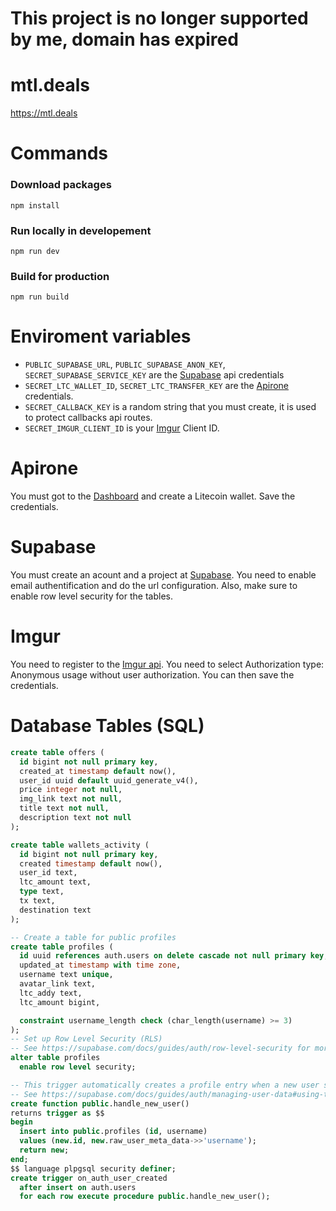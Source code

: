# This project is no longer supported by me, domain has expired

# mtl.deals

https://mtl.deals 

# Commands
### Download packages
```
npm install
```
### Run locally in developement
```
npm run dev
```
### Build for production
```
npm run build
```

# Enviroment variables
- `PUBLIC_SUPABASE_URL`, `PUBLIC_SUPABASE_ANON_KEY`, `SECRET_SUPABASE_SERVICE_KEY` are the [Supabase](https://supabase.com/) api credentials 
- `SECRET_LTC_WALLET_ID`, `SECRET_LTC_TRANSFER_KEY` are the [Apirone](https://apirone.com/) credentials.
- `SECRET_CALLBACK_KEY` is a random string that you must create, it is used to protect callbacks api routes.
- `SECRET_IMGUR_CLIENT_ID` is your [Imgur](https://api.imgur.com/oauth2/addclient) Client ID.

# Apirone
You must got to the [Dashboard](https://apirone.com/dashboard/) and create a Litecoin wallet. Save the credentials.

# Supabase
You must create an acount and a project at [Supabase](https://supabase.com/). You need to enable email authentification and do the url configuration. Also, make sure to enable row level security for the tables. 

# Imgur
You need to register to the [Imgur api](https://api.imgur.com/oauth2/addclient). You need to select Authorization type: Anonymous usage without user authorization. You can then save the credentials.

# Database Tables (SQL)
```sql
create table offers (
  id bigint not null primary key,
  created_at timestamp default now(),
  user_id uuid default uuid_generate_v4(),
  price integer not null,
  img_link text not null,
  title text not null,
  description text not null
);
```

```sql
create table wallets_activity (
  id bigint not null primary key,
  created timestamp default now(),
  user_id text,
  ltc_amount text,
  type text,
  tx text,
  destination text
);
```

```sql
-- Create a table for public profiles
create table profiles (
  id uuid references auth.users on delete cascade not null primary key,
  updated_at timestamp with time zone,
  username text unique,
  avatar_link text,
  ltc_addy text,
  ltc_amount bigint,

  constraint username_length check (char_length(username) >= 3)
);
-- Set up Row Level Security (RLS)
-- See https://supabase.com/docs/guides/auth/row-level-security for more details.
alter table profiles
  enable row level security;

-- This trigger automatically creates a profile entry when a new user signs up via Supabase Auth.
-- See https://supabase.com/docs/guides/auth/managing-user-data#using-triggers for more details.
create function public.handle_new_user()
returns trigger as $$
begin
  insert into public.profiles (id, username)
  values (new.id, new.raw_user_meta_data->>'username');
  return new;
end;
$$ language plpgsql security definer;
create trigger on_auth_user_created
  after insert on auth.users
  for each row execute procedure public.handle_new_user();
```
